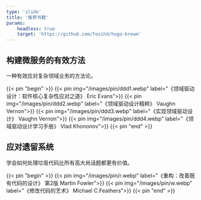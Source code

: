 ```yaml
---
type: 'slide'
title: '推荐书籍'
params:
    headless: true
    target: 'https://github.com/foxihd/hugo-brewm'
---
```


## 构建微服务的有效方法
一种有效应对复杂领域业务的方法论。

{{< pin "begin" >}}
{{< pin img="/images/pin/ddd1.webp" label="《领域驱动设计：软件核心复杂性应对之道》 Eric Evans">}}
{{< pin img="/images/pin/ddd2.webp" label="《领域驱动设计精粹》 Vaughn Vernon">}}
{{< pin img="/images/pin/ddd3.webp" label="《实现领域驱动设计》 Vaughn Vernon">}}
{{< pin img="/images/pin/ddd4.webp" label="《领域驱动设计学习手册》 Vlad Khononov">}}
{{< pin "end" >}}

## 应对遗留系统
学会如何处理垃圾代码比所有高大尚话题都更有价值。

{{< pin "begin" >}}
{{< pin img="/images/pin/r.webp" label="《重构：改善既有代码的设计》 第2版 Martin Fowler">}}
{{< pin img="/images/pin/w.webp" label="《修改代码的艺术》 Michael C.Feathers">}}
{{< pin "end" >}}
